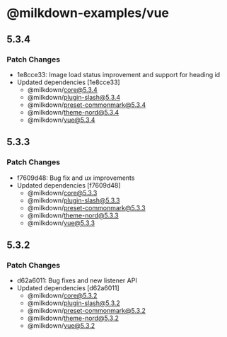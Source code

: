 # @milkdown-examples/vue

## 5.3.4

### Patch Changes

-   1e8cce33: Image load status improvement and support for heading id
-   Updated dependencies [1e8cce33]
    -   @milkdown/core@5.3.4
    -   @milkdown/plugin-slash@5.3.4
    -   @milkdown/preset-commonmark@5.3.4
    -   @milkdown/theme-nord@5.3.4
    -   @milkdown/vue@5.3.4

## 5.3.3

### Patch Changes

-   f7609d48: Bug fix and ux improvements
-   Updated dependencies [f7609d48]
    -   @milkdown/core@5.3.3
    -   @milkdown/plugin-slash@5.3.3
    -   @milkdown/preset-commonmark@5.3.3
    -   @milkdown/theme-nord@5.3.3
    -   @milkdown/vue@5.3.3

## 5.3.2

### Patch Changes

-   d62a6011: Bug fixes and new listener API
-   Updated dependencies [d62a6011]
    -   @milkdown/core@5.3.2
    -   @milkdown/plugin-slash@5.3.2
    -   @milkdown/preset-commonmark@5.3.2
    -   @milkdown/theme-nord@5.3.2
    -   @milkdown/vue@5.3.2
